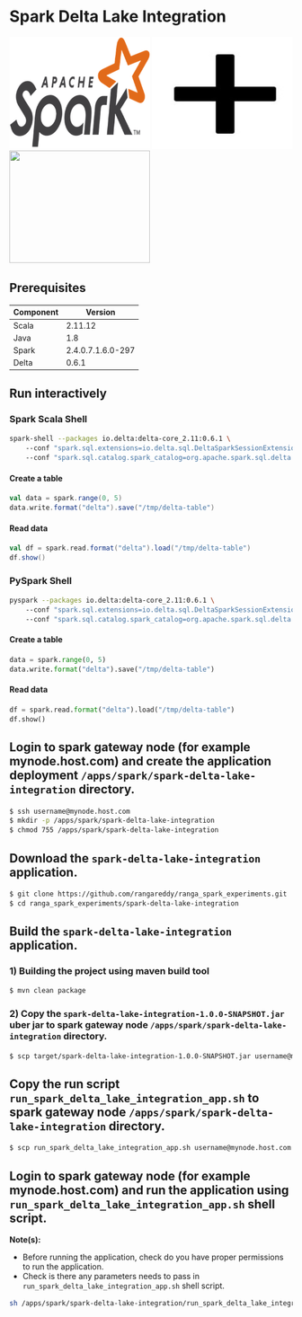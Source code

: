 # Spark Delta Lake Integration

<div>
        <img src="https://github.com/rangareddy/ranga-logos/blob/main/frameworks/spark/spark_logo.png?raw=true" height="200" width="250"/>
        <img src="https://github.com/rangareddy/ranga-logos/blob/main/others/plus_logo.png?raw=true" height="200" width="250"/>
        <img src="https://docs.delta.io/latest/_static/delta-lake-logo.png" height="200" width="250"/>
</div>


## Prerequisites

|Component|Version|
|---------|-------|
|Scala|2.11.12|
|Java|1.8|
|Spark|2.4.0.7.1.6.0-297|
|Delta|0.6.1|


## Run interactively

### Spark Scala Shell

```sh
spark-shell --packages io.delta:delta-core_2.11:0.6.1 \ 
	--conf "spark.sql.extensions=io.delta.sql.DeltaSparkSessionExtension" \ 
	--conf "spark.sql.catalog.spark_catalog=org.apache.spark.sql.delta.catalog.DeltaCatalog"
```
#### Create a table

```scala
val data = spark.range(0, 5)
data.write.format("delta").save("/tmp/delta-table")
```

#### Read data

```scala
val df = spark.read.format("delta").load("/tmp/delta-table")
df.show()
```

### PySpark Shell

```sh
pyspark --packages io.delta:delta-core_2.11:0.6.1 \ 
	--conf "spark.sql.extensions=io.delta.sql.DeltaSparkSessionExtension" \ 
	--conf "spark.sql.catalog.spark_catalog=org.apache.spark.sql.delta.catalog.DeltaCatalog"
```

#### Create a table

```python
data = spark.range(0, 5)
data.write.format("delta").save("/tmp/delta-table")
```

#### Read data

```python
df = spark.read.format("delta").load("/tmp/delta-table")
df.show()
```

## Login to spark gateway node (for example mynode.host.com) and create the application deployment `/apps/spark/spark-delta-lake-integration` directory.

```sh
$ ssh username@mynode.host.com
$ mkdir -p /apps/spark/spark-delta-lake-integration
$ chmod 755 /apps/spark/spark-delta-lake-integration
```

## Download the `spark-delta-lake-integration` application.

```sh
$ git clone https://github.com/rangareddy/ranga_spark_experiments.git
$ cd ranga_spark_experiments/spark-delta-lake-integration
```

## Build the `spark-delta-lake-integration` application.

### 1) Building the project using maven build tool

```sh
$ mvn clean package
```

### 2) Copy the `spark-delta-lake-integration-1.0.0-SNAPSHOT.jar` uber jar to spark gateway node `/apps/spark/spark-delta-lake-integration` directory.

```sh
$ scp target/spark-delta-lake-integration-1.0.0-SNAPSHOT.jar username@mynode.host.com:/apps/spark/spark-delta-lake-integration
```


## Copy the run script `run_spark_delta_lake_integration_app.sh` to spark gateway node `/apps/spark/spark-delta-lake-integration` directory.

```sh
$ scp run_spark_delta_lake_integration_app.sh username@mynode.host.com:/apps/spark/spark-delta-lake-integration
```

## Login to spark gateway node (for example mynode.host.com) and run the application using `run_spark_delta_lake_integration_app.sh` shell script.

**Note(s):**
* Before running the application, check do you have proper permissions to run the application.
* Check is there any parameters needs to pass in `run_spark_delta_lake_integration_app.sh` shell script.

```sh
sh /apps/spark/spark-delta-lake-integration/run_spark_delta_lake_integration_app.sh
```